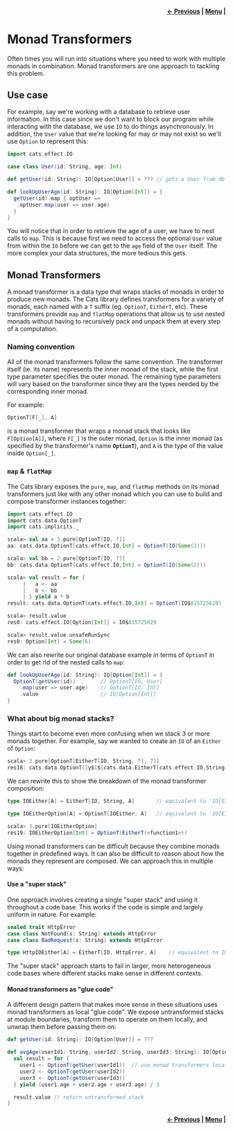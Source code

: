 <h4 align="right">
    <a href="lesson4_8_state.md">← Previous</a> |
    <a href="lesson4.md">Menu</a> |
</h4>

<h1>Monad Transformers</h1>

Often times you will run into situations where you need to work with multiple monads in combination. Monad transformers
are one approach to tackling this problem.

<h2>Use case</h2>

For example, say we're working with a database to retrieve user information. In this case since we don't want to block 
our program while interacting with the database, we use `IO` to do things asynchronously. In addition, the `User` 
value that we're looking for may or may not exist so we'll use `Option` to represent this:

```scala
import cats.effect.IO

case class User(id: String, age: Int)

def getUser(id: String): IO[Option[User]] = ??? // gets a User from db

def lookUpUserAge(id: String): IO[Option[Int]] = {
  getUser(id).map { optUser =>
    optUser.map(user => user.age)
  }
}
```

You will notice that in order to retrieve the age of a user, we have to nest calls to `map`. This is because first we 
need to access the optional `User` value from within the `IO` before we can get to the `age` field of the `User` itself.
The more complex your data structures, the more tedious this gets.

<h2>Monad Transformers</h2>

A monad transformer is a data type that wraps stacks of monads in order to produce new monads. The Cats library defines 
transformers for a variety of monads, each named with a `T` suffix (eg. `OptionT`, `EitherT`, etc). These transformers 
provide `map` and `flatMap` operations that allow us to use nested monads without having to recursively pack and unpack 
them at every step of a computation.

<h3>Naming convention</h3>

All of the monad transformers follow the same convention. The transformer itself (ie. its name) represents the inner 
monad of the stack, while the first type parameter specifies the outer monad. The remaining type parameters will vary 
based on the transformer since they are the types needed by the corresponding inner monad.

For example: 

```scala
OptionT[F[_], A] 
```

is a monad transformer that wraps a monad stack that looks like `F[Option[A]]`, where `F[_]` is the outer monad, 
`Option` is the inner monad (as specified by the transformer's name **`OptionT`**), and `A` is the type of the value 
inside `Option[_]`.

<h3><code>map</code> & <code>flatMap</code></h3>

The Cats library exposes the `pure`, `map`, and `flatMap` methods on its monad transformers just like with any other 
monad which you can use to build and compose transformer instances together:

```scala
import cats.effect.IO
import cats.data.OptionT
import cats.implicits._

scala> val aa = 3.pure[OptionT[IO, ?]]
aa: cats.data.OptionT[cats.effect.IO,Int] = OptionT(IO(Some(3)))

scala> val bb = 2.pure[OptionT[IO, ?]]
bb: cats.data.OptionT[cats.effect.IO,Int] = OptionT(IO(Some(2)))

scala> val result = for {
     |   a <- aa
     |   b <- bb
     | } yield a * b
result: cats.data.OptionT[cats.effect.IO,Int] = OptionT(IO$815725629)

scala> result.value
res0: cats.effect.IO[Option[Int]] = IO$815725629

scala> result.value.unsafeRunSync
res0: Option[Int] = Some(6)
```

We can also rewrite our original database example in terms of `OptionT` in order to get rid of the nested calls to 
`map`:

```scala
def lookUpUserAge(id: String): IO[Option[Int]] = {
  OptionT(getUser(id))        // OptionT[IO, User]
    .map(user => user.age)    // OptionT[IO, Int]
    .value                    // IO[Option[Int]]
}
```

<h3>What about big monad stacks?</h3>

Things start to become even more confusing when we stack 3 or more monads together. For example, say we wanted to create
an `IO` of an `Either` of `Option`:

```scala
scala> 3.pure[OptionT[EitherT[IO, String, ?], ?]]
res18: cats.data.OptionT[[γ$1$]cats.data.EitherT[cats.effect.IO,String,γ$1$],Int] = OptionT(EitherT(<function1>))
```

We can rewrite this to show the breakdown of the monad transformer composition:

```scala
type IOEither[A] = EitherT[IO, String, A]       // equivalent to `IO[Either[String, A]]`

type IOEitherOption[A] = OptionT[IOEither, A]   // equivalent to `IO[Either[String, Option[A]]]`

scala> 3.pure[IOEitherOption]
res19: IOEitherOption[Int] = OptionT(EitherT(<function1>))
```

Using monad transformers can be difficult because they combine monads together in predefined ways. It can also be 
difficult to reason about how the monads they represent are composed. We can approach this in multiple ways:

<h4>Use a "super stack"</h4>

One approach involves creating a single "super stack" and using it throughout a code base. This works if the code is 
simple and largely uniform in nature. For example:

```scala
sealed trait HttpError
case class NotFound(s: String) extends HttpError
case class BadRequest(s: String) extends HttpError

type HttpIOEither[A] = EitherT[IO, HttpError, A]    // equivalent to IO[Either[HttpError, A]]
```

The "super stack" approach starts to fail in larger, more heterogeneous code bases where different stacks make sense in
different contexts.

<h4>Monad transformers as "glue code"</h4>

A different design pattern that makes more sense in these situations uses monad transformers as local "glue code". We
expose untransformed stacks at module boundaries, transform them to operate on them locally, and unwrap them before 
passing them on:

```scala
def getUser(id: String): IO[Option[User]] = ???

def avgAge(userId1: String, userId2: String, userId3: String): IO[Option[Int]] = {
  val result = for {
    user1 <- OptionT(getUser(userId1))  // use monad transformers locally to simplify composition
    user2 <- OptionT(getUser(userId2))
    user3 <- OptionT(getUser(userId3))
  } yield (user1.age + user2.age + user3.age) / 3

  result.value // return untransformed stack
}
```

<h4 align="right">
    <a href="lesson4_8_state.md">← Previous</a> |
    <a href="lesson4.md">Menu</a> |
</h4>